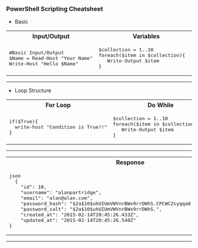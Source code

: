 ### PowerShell Scripting Cheatsheet

* Basic

<table>
<tr><th>Input/Output</th><th>Variables</th><th>String Codes</th></tr>
<tr><td>
<pre>
#Basic Input/Output
$Name = Read-Host "Your Name"
Write-Host "Hello $Name"
</pre>
  
</td><td>
<pre>
$collection = 1..10
foreach($item in $collection){   
   Write-Output $item
}
</pre>
  
</td><td>
<pre>
$collection = 1..10
foreach($item in $collection){   
   Write-Output $item
}
</pre>
</td></tr> </table>

---

* Loop Structure

<table>
<tr><th>For Loop</th><th>Do While</th><th>ForEach Loop</th></tr>
<tr><td>
<pre>
if($True){
  write-host "Condition is True!!"
}
</pre>
  
</td><td>
<pre>
$collection = 1..10
foreach($item in $collection){   
   Write-Output $item
}
</pre>
  
</td><td>
<pre>
$collection = 1..10
foreach($item in $collection){   
   Write-Output $item
}
</pre>
</td></tr> </table>

---


<table>
<tr>
<th>
Response
</th>
</tr>

<tr>
<td>
<pre>
json
  {
    "id": 10,
    "username": "alanpartridge",
    "email": "alan@alan.com",
    "password_hash": "$2a$10$uhUIUmVWVnrBWx9rrDWhS.CPCWCZsyqqa8./whhfzBZydX7yvahHS",
    "password_salt": "$2a$10$uhUIUmVWVnrBWx9rrDWhS.",
    "created_at": "2015-02-14T20:45:26.433Z",
    "updated_at": "2015-02-14T20:45:26.540Z"
}
</pre>
</td>

</tr>
</table>

------

